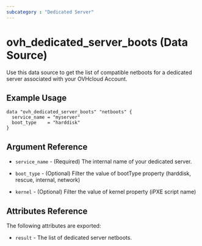 ```yaml
---
subcategory : "Dedicated Server"
---
```


# ovh_dedicated_server_boots (Data Source)

Use this data source to get the list of compatible netboots for a dedicated server associated with your OVHcloud Account.

## Example Usage

```hcl
data "ovh_dedicated_server_boots" "netboots" {
  service_name = "myserver"
  boot_type    = "harddisk"
}
```

## Argument Reference

* `service_name` - (Required) The internal name of your dedicated server.

* `boot_type` - (Optional) Filter the value of bootType property (harddisk, rescue, internal, network)

* `kernel` - (Optional) Filter the value of kernel property (iPXE script name)

## Attributes Reference

The following attributes are exported:

* `result` - The list of dedicated server netboots.
